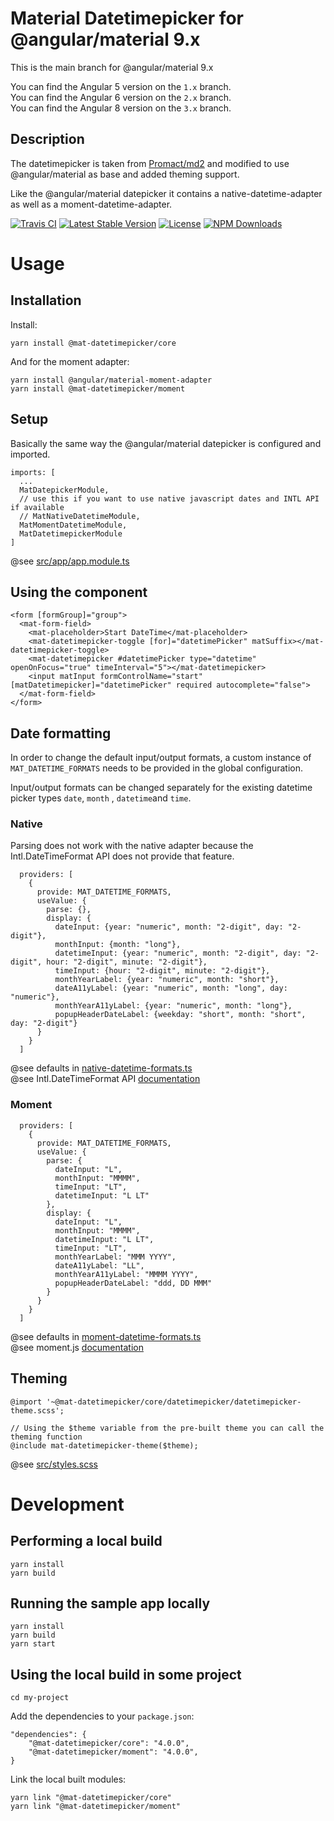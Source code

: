 # Material Datetimepicker for @angular/material 9.x

This is the main branch for @angular/material 9.x

You can find the Angular 5 version on the `1.x` branch. \
You can find the Angular 6 version on the `2.x` branch. \
You can find the Angular 8 version on the `3.x` branch.

## Description

The datetimepicker is taken from [Promact/md2](https://github.com/Promact/md2) and modified to use @angular/material as base and added theming support.

Like the @angular/material datepicker it contains a native-datetime-adapter as well as a moment-datetime-adapter.

[![Travis CI](https://travis-ci.org/kuhnroyal/mat-datetimepicker.svg?branch=master)](https://travis-ci.org/kuhnroyal/mat-datetimepicker)
[![Latest Stable Version](https://img.shields.io/npm/v/@mat-datetimepicker/core.svg)](https://www.npmjs.com/package/@mat-datetimepicker/core)
[![License](https://img.shields.io/npm/l/@mat-datetimepicker/core.svg)](https://www.npmjs.com/package/@mat-datetimepicker/core)
[![NPM Downloads](https://img.shields.io/npm/dm/@mat-datetimepicker/core.svg)](https://www.npmjs.com/package/@mat-datetimepicker/core)

# Usage
## Installation
Install:
```
yarn install @mat-datetimepicker/core
```
And for the moment adapter:
```
yarn install @angular/material-moment-adapter
yarn install @mat-datetimepicker/moment
``` 

## Setup
Basically the same way the @angular/material datepicker is configured and imported.

```
imports: [
  ...
  MatDatepickerModule,
  // use this if you want to use native javascript dates and INTL API if available
  // MatNativeDatetimeModule,
  MatMomentDatetimeModule,
  MatDatetimepickerModule
]
```
@see [src/app/app.module.ts](src/app/app.module.ts)

## Using the component
```
<form [formGroup]="group">
  <mat-form-field>
    <mat-placeholder>Start DateTime</mat-placeholder>
    <mat-datetimepicker-toggle [for]="datetimePicker" matSuffix></mat-datetimepicker-toggle>
    <mat-datetimepicker #datetimePicker type="datetime" openOnFocus="true" timeInterval="5"></mat-datetimepicker>
    <input matInput formControlName="start" [matDatetimepicker]="datetimePicker" required autocomplete="false">
  </mat-form-field>
</form>
```

## Date formatting
In order to change the default input/output formats,
a custom instance of `MAT_DATETIME_FORMATS` needs to be provided in the global configuration.

Input/output formats can be changed separately for the existing datetime picker types
`date`, `month` , `datetime`and `time`.

### Native
Parsing does not work with the native adapter because the Intl.DateTimeFormat API does not provide that feature.
```
  providers: [
    {
      provide: MAT_DATETIME_FORMATS,
      useValue: {
        parse: {},
        display: {
          dateInput: {year: "numeric", month: "2-digit", day: "2-digit"},
          monthInput: {month: "long"},
          datetimeInput: {year: "numeric", month: "2-digit", day: "2-digit", hour: "2-digit", minute: "2-digit"},
          timeInput: {hour: "2-digit", minute: "2-digit"},
          monthYearLabel: {year: "numeric", month: "short"},
          dateA11yLabel: {year: "numeric", month: "long", day: "numeric"},
          monthYearA11yLabel: {year: "numeric", month: "long"},
          popupHeaderDateLabel: {weekday: "short", month: "short", day: "2-digit"}
      }
    }
  ]
```
@see defaults in [native-datetime-formats.ts](projects/core/src/adapter/native-datetime-formats.ts) \
@see Intl.DateTimeFormat API [documentation](https://developer.mozilla.org/de/docs/Web/JavaScript/Reference/Global_Objects/DateTimeFormat)

### Moment
```
  providers: [
    {
      provide: MAT_DATETIME_FORMATS,
      useValue: {
        parse: {
          dateInput: "L",
          monthInput: "MMMM",
          timeInput: "LT",
          datetimeInput: "L LT"
        },
        display: {
          dateInput: "L",
          monthInput: "MMMM",
          datetimeInput: "L LT",
          timeInput: "LT",
          monthYearLabel: "MMM YYYY",
          dateA11yLabel: "LL",
          monthYearA11yLabel: "MMMM YYYY",
          popupHeaderDateLabel: "ddd, DD MMM"
        }
      }
    }
  ]
```
@see defaults in [moment-datetime-formats.ts](projects/moment/src/adapter/moment-datetime-formats.ts) \
@see moment.js [documentation](https://momentjs.com/docs/#/displaying/)

## Theming
```
@import '~@mat-datetimepicker/core/datetimepicker/datetimepicker-theme.scss';

// Using the $theme variable from the pre-built theme you can call the theming function
@include mat-datetimepicker-theme($theme);
```
@see [src/styles.scss](src/styles.scss)

# Development
## Performing a local build
```
yarn install
yarn build
``` 

## Running the sample app locally
```
yarn install
yarn build
yarn start
``` 

## Using the local build in some project
```
cd my-project
``` 
Add the dependencies to your `package.json`:
```
"dependencies": {
    "@mat-datetimepicker/core": "4.0.0",
    "@mat-datetimepicker/moment": "4.0.0",
}
```
Link the local built modules:
```
yarn link "@mat-datetimepicker/core"
yarn link "@mat-datetimepicker/moment"
``` 
